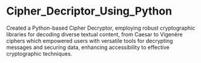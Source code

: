 # Cipher_Decriptor_Using_Python
Created a Python-based Cipher Decryptor, employing robust cryptographic libraries for decoding diverse textual content, from Caesar to Vigenère ciphers which empowered users with versatile tools for decrypting messages and securing data, enhancing accessibility to effective cryptographic techniques.

